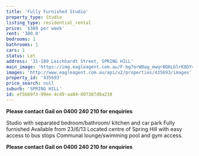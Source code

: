 ```yaml
---
title: 'Fully Furnished Studio'
property_type: Studio
listing_type: residential_rental
price: '$380 per week'
rent: '380.0'
bedrooms: 1
bathrooms: 1
cars: 1
status: Let
address: '31-189 Leichhardt Street, SPRING HILL'
main_image: 'https://img.eagleagent.com.au/F-bg7orW0ag_mwqrBQ6LblrK8DY=/1280x854/smart/https://s3-us-west-2.amazonaws.com/eagleagent-orig/images/6826829/410645551-image-M.jpg'
images: 'http://www.eagleagent.com.au/api/v2/properties/435693/images'
property_id: '435693'
price_search: null
suburb: 'SPRING HILL'
id: ef5b69f3-99ee-4c49-aa84-807387d8a238
---
```

**Please contact Gail on 0400 240 210 for enquiries**

Studio with separated bedroom/bathroom/ kitchen and car park
Fully furnished
Available from 23/6/13
Located centre of Spring Hill with easy access to bus stops
Communal lounge/swimming pool and gym access.

**Please contact Gail on 0400 240 210 for enquiries**